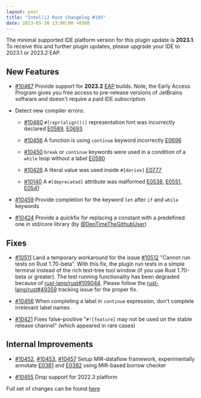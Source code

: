 ```yaml
---
layout: post
title: "IntelliJ Rust Changelog #195"
date: 2023-05-30 13:00:00 +0300
---
```


The minimal supported IDE platform version for this plugin update is **2023.1**.
To receive this and further plugin updates, please upgrade your IDE to 2023.1 or 2023.2 EAP.

## New Features

* [#10467] Provide support for **2023.2** [EAP](https://www.jetbrains.com/clion/nextversion/) builds.
  Note, the Early Access Program gives you free access to pre-release versions of JetBrains software and doesn't require a paid IDE subscription

* Detect new compiler errors:

  * [#10460] `#[repr(align())]` representation hint was incorrectly declared
    [E0589](https://doc.rust-lang.org/error_codes/E0589.html), [E0693](https://doc.rust-lang.org/error_codes/E0693.html)

  * [#10456] A function is using `continue` keyword incorrectly [E0696](https://doc.rust-lang.org/error_codes/E0696.html)

  * [#10450] `break` or `continue` keywords were used in a condition of a `while` loop without a label
    [E0590](https://doc.rust-lang.org/error_codes/E0590.html)

  * [#10426] A literal value was used inside `#[derive]` [E0777](https://doc.rust-lang.org/error_codes/E0777.html)

  * [#10140] A `#[deprecated]` attribute was malformed [E0538](https://doc.rust-lang.org/error_codes/E0538.html),
    [E0551](https://doc.rust-lang.org/error_codes/E0551.html), [E0541](https://doc.rust-lang.org/error_codes/E0541.html)

* [#10459] Provide completion for the keyword `let` after `if` and `while` keywords

* [#10424] Provide a quickfix for replacing a constant with a predefined one in std/core library (by [@DeoTimeTheGithubUser])

## Fixes

* [#10511] Land a temporary workaround for the issue [#10512] "Cannot run tests on Rust 1.70-beta".
  With this fix, the plugin run tests in a simple terminal instead of the rich test-tree tool window
  (if you use Rust 1.70-beta or greater). The test running functionality has been degraded because of
  [rust-lang/rust#109044](https://github.com/rust-lang/rust/pull/109044). Please follow the
  [rust-lang/rust#49359](https://github.com/rust-lang/rust/issues/49359) tracking issue for the proper fix.

* [#10456] When completing a label in `continue` expression, don't complete irrelevant label names

* [#10421] Fixes false-positive "`#![feature]` may not be used on the stable release channel" (which appeared in rare cases)

## Internal Improvements

* [#10452], [#10453], [#10457] Setup MIR-dataflow framework, experimentally annotate [E0381] and [E0382] using MIR-based
  borrow checker

* [#10455] Drop support for 2022.3 platform

Full set of changes can be found [here](https://github.com/intellij-rust/intellij-rust/milestone/104?closed=1)

[@DeoTimeTheGithubUser]: https://github.com/DeoTimeTheGithubUser
[@kuksag]: https://github.com/kuksag

[#10140]: https://github.com/intellij-rust/intellij-rust/pull/10140
[#10421]: https://github.com/intellij-rust/intellij-rust/pull/10421
[#10424]: https://github.com/intellij-rust/intellij-rust/pull/10424
[#10426]: https://github.com/intellij-rust/intellij-rust/pull/10426
[#10446]: https://github.com/intellij-rust/intellij-rust/pull/10446
[#10450]: https://github.com/intellij-rust/intellij-rust/pull/10450
[#10452]: https://github.com/intellij-rust/intellij-rust/pull/10452
[#10453]: https://github.com/intellij-rust/intellij-rust/pull/10453
[#10455]: https://github.com/intellij-rust/intellij-rust/pull/10455
[#10456]: https://github.com/intellij-rust/intellij-rust/pull/10456
[#10457]: https://github.com/intellij-rust/intellij-rust/pull/10457
[#10459]: https://github.com/intellij-rust/intellij-rust/pull/10459
[#10460]: https://github.com/intellij-rust/intellij-rust/pull/10460
[#10467]: https://github.com/intellij-rust/intellij-rust/pull/10467
[#10511]: https://github.com/intellij-rust/intellij-rust/pull/10511

[#10512]: https://github.com/intellij-rust/intellij-rust/issues/10512

[E0381]: https://doc.rust-lang.org/error_codes/E0381.html
[E0382]: https://doc.rust-lang.org/error_codes/E0382.html
